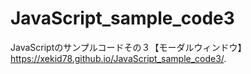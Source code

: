 # JavaScript_sample_code3
JavaScriptのサンプルコードその３【モーダルウィンドウ】  
https://xekid78.github.io/JavaScript_sample_code3/.
